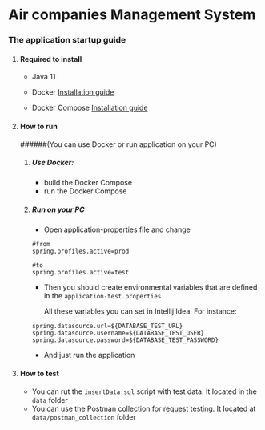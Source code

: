 # Air companies Management System

### The application startup guide

1. ####  Required to install

    - Java 11

    - Docker [Installation guide](https://docs.docker.com/engine/install/ubuntu/)

    - Docker Compose [Installation guide](https://docs.docker.com/compose/install/)



2. #### How to run
   ######(You can use Docker or run application on your PC)

    1. ##### Use Docker:

        - build the Docker Compose
        - run the Docker Compose
   
   2. ##### Run on your PC

      - Open application-properties file and change

       ```properties
       #from
       spring.profiles.active=prod
      
       #to
       spring.profiles.active=test
       ```

       - Then you should create environmental variables that are defined in the `application-test.properties`

         All these variables you can set in Intellij Idea. For instance:

      ```properties
      spring.datasource.url=${DATABASE_TEST_URL}
      spring.datasource.username=${DATABASE_TEST_USER}
      spring.datasource.password=${DATABASE_TEST_PASSWORD}
      ```

       - And just run the application

3. #### How to test

    - You can rut the `insertData.sql` script with test data. It located in the `data` folder
    - You can use the Postman collection for request testing. It located at `data/postman_collection` folder

